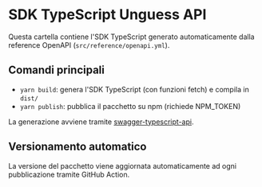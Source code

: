 # SDK TypeScript Unguess API

Questa cartella contiene l'SDK TypeScript generato automaticamente dalla reference OpenAPI (`src/reference/openapi.yml`).

## Comandi principali

- `yarn build`: genera l'SDK TypeScript (con funzioni fetch) e compila in `dist/`
- `yarn publish`: pubblica il pacchetto su npm (richiede NPM_TOKEN)

La generazione avviene tramite [swagger-typescript-api](https://github.com/acacode/swagger-typescript-api).

## Versionamento automatico

La versione del pacchetto viene aggiornata automaticamente ad ogni pubblicazione tramite GitHub Action.
